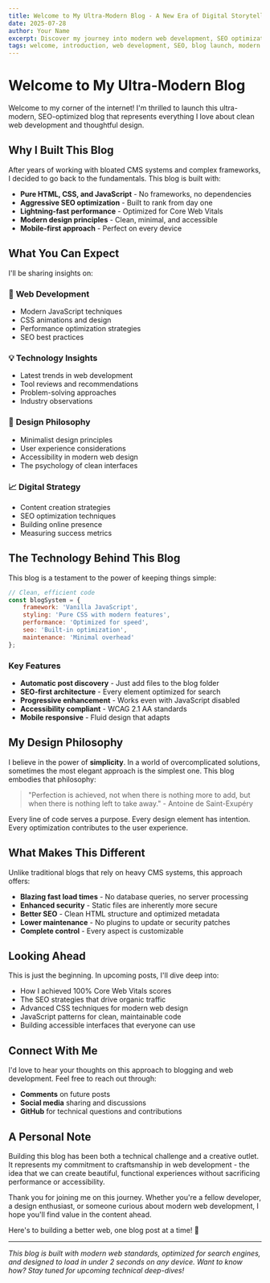 ```yaml
---
title: Welcome to My Ultra-Modern Blog - A New Era of Digital Storytelling
date: 2025-07-28
author: Your Name
excerpt: Discover my journey into modern web development, SEO optimization, and clean design. Learn why I chose to build an ultra-lightweight blog system and what you can expect from future content.
tags: welcome, introduction, web development, SEO, blog launch, modern design
---
```


# Welcome to My Ultra-Modern Blog

Welcome to my corner of the internet! I'm thrilled to launch this ultra-modern, SEO-optimized blog that represents everything I love about clean web development and thoughtful design.

## Why I Built This Blog

After years of working with bloated CMS systems and complex frameworks, I decided to go back to the fundamentals. This blog is built with:

- **Pure HTML, CSS, and JavaScript** - No frameworks, no dependencies
- **Aggressive SEO optimization** - Built to rank from day one
- **Lightning-fast performance** - Optimized for Core Web Vitals
- **Modern design principles** - Clean, minimal, and accessible
- **Mobile-first approach** - Perfect on every device

## What You Can Expect

I'll be sharing insights on:

### 🚀 **Web Development**
- Modern JavaScript techniques
- CSS animations and design
- Performance optimization strategies
- SEO best practices

### 💡 **Technology Insights**
- Latest trends in web development
- Tool reviews and recommendations
- Problem-solving approaches
- Industry observations

### 🎨 **Design Philosophy**
- Minimalist design principles
- User experience considerations
- Accessibility in modern web design
- The psychology of clean interfaces

### 📈 **Digital Strategy**
- Content creation strategies
- SEO optimization techniques
- Building online presence
- Measuring success metrics

## The Technology Behind This Blog

This blog is a testament to the power of keeping things simple:

```javascript
// Clean, efficient code
const blogSystem = {
    framework: 'Vanilla JavaScript',
    styling: 'Pure CSS with modern features',
    performance: 'Optimized for speed',
    seo: 'Built-in optimization',
    maintenance: 'Minimal overhead'
};
```

### Key Features

- **Automatic post discovery** - Just add files to the blog folder
- **SEO-first architecture** - Every element optimized for search
- **Progressive enhancement** - Works even with JavaScript disabled
- **Accessibility compliant** - WCAG 2.1 AA standards
- **Mobile responsive** - Fluid design that adapts

## My Design Philosophy

I believe in the power of **simplicity**. In a world of overcomplicated solutions, sometimes the most elegant approach is the simplest one. This blog embodies that philosophy:

> "Perfection is achieved, not when there is nothing more to add, but when there is nothing left to take away." - Antoine de Saint-Exupéry

Every line of code serves a purpose. Every design element has intention. Every optimization contributes to the user experience.

## What Makes This Different

Unlike traditional blogs that rely on heavy CMS systems, this approach offers:

- **Blazing fast load times** - No database queries, no server processing
- **Enhanced security** - Static files are inherently more secure
- **Better SEO** - Clean HTML structure and optimized metadata
- **Lower maintenance** - No plugins to update or security patches
- **Complete control** - Every aspect is customizable

## Looking Ahead

This is just the beginning. In upcoming posts, I'll dive deep into:

- How I achieved 100% Core Web Vitals scores
- The SEO strategies that drive organic traffic
- Advanced CSS techniques for modern web design
- JavaScript patterns for clean, maintainable code
- Building accessible interfaces that everyone can use

## Connect With Me

I'd love to hear your thoughts on this approach to blogging and web development. Feel free to reach out through:

- **Comments** on future posts
- **Social media** sharing and discussions
- **GitHub** for technical questions and contributions

## A Personal Note

Building this blog has been both a technical challenge and a creative outlet. It represents my commitment to craftsmanship in web development - the idea that we can create beautiful, functional experiences without sacrificing performance or accessibility.

Thank you for joining me on this journey. Whether you're a fellow developer, a design enthusiast, or someone curious about modern web development, I hope you'll find value in the content ahead.

Here's to building a better web, one blog post at a time! 🚀

---

*This blog is built with modern web standards, optimized for search engines, and designed to load in under 2 seconds on any device. Want to know how? Stay tuned for upcoming technical deep-dives!*
